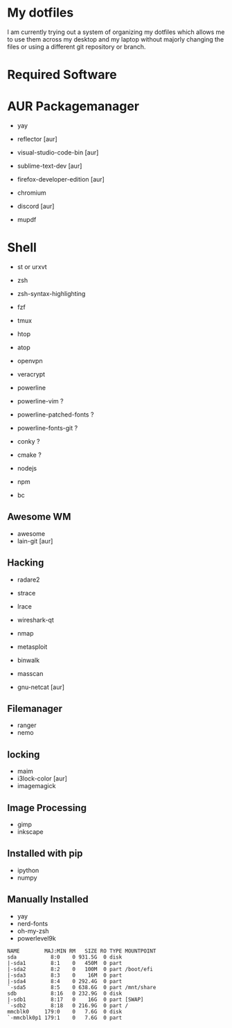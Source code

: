 # My dotfiles

I am currently trying out a system of organizing my dotfiles which allows me to use them across my desktop and my laptop without majorly changing the files or using a different git repository or branch.

# Required Software

# AUR Packagemanager
* yay
* reflector [aur]

* visual-studio-code-bin [aur]
* sublime-text-dev [aur]
* firefox-developer-edition [aur]
* chromium
* discord [aur]
* mupdf

# Shell
* st or urxvt
* zsh
* zsh-syntax-highlighting
* fzf
* tmux
* htop
* atop

* openvpn
* veracrypt

* powerline
* powerline-vim ?
* powerline-patched-fonts ?
* powerline-fonts-git ?

* conky ?
* cmake ?

* nodejs
* npm

* bc

## Awesome WM
* awesome
* lain-git [aur]

## Hacking
* radare2
* strace
* lrace
* wireshark-qt
* nmap
* metasploit
* binwalk
* masscan

* gnu-netcat [aur]

## Filemanager
* ranger
* nemo

## locking
* maim
* i3lock-color [aur]
* imagemagick

## Image Processing
* gimp
* inkscape

## Installed with pip
* ipython
* numpy

## Manually Installed
* yay
* nerd-fonts
* oh-my-zsh
* powerlevel9k

```
NAME        MAJ:MIN RM   SIZE RO TYPE MOUNTPOINT
sda           8:0    0 931.5G  0 disk 
|-sda1        8:1    0   450M  0 part 
|-sda2        8:2    0   100M  0 part /boot/efi
|-sda3        8:3    0    16M  0 part 
|-sda4        8:4    0 292.4G  0 part 
`-sda5        8:5    0 638.6G  0 part /mnt/share
sdb           8:16   0 232.9G  0 disk 
|-sdb1        8:17   0    16G  0 part [SWAP]
`-sdb2        8:18   0 216.9G  0 part /
mmcblk0     179:0    0   7.6G  0 disk 
`-mmcblk0p1 179:1    0   7.6G  0 part
```
